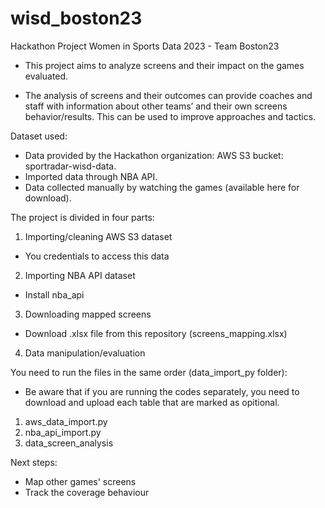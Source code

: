 # wisd_boston23
Hackathon Project Women in Sports Data 2023 - Team Boston23

- This project aims to analyze screens and their impact on the games evaluated.

- The analysis of screens and their outcomes can provide coaches and staff with information about other teams’ and their own screens behavior/results. This can be used to improve approaches and tactics.

Dataset used:
- Data provided by the Hackathon organization: AWS S3 bucket: sportradar-wisd-data.
- Imported data through NBA API.
- Data collected manually by watching the games (available here for download).

The project is divided in four parts:
1. Importing/cleaning AWS S3 dataset
  - You credentials to access this data
2. Importing NBA API dataset
  - Install nba_api
3. Downloading mapped screens 
  - Download .xlsx file from this repository (screens_mapping.xlsx)
4. Data manipulation/evaluation

You need to run the files in the same order (data_import_py folder):
- Be aware that if you are running the codes separately, you need to download and upload each table that are marked as opitional.
1. aws_data_import.py
2. nba_api_import.py
3. data_screen_analysis

Next steps:
- Map other games' screens
- Track the coverage behaviour

